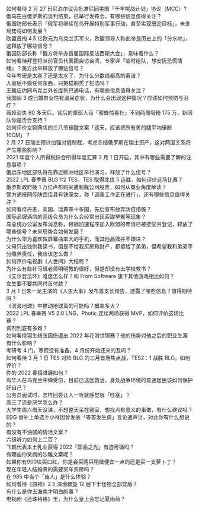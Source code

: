 如何看待 2 月 27 日尼泊尔议会批准尼同美国「千年挑战计划」协议（MCC）?  
俄乌在白俄罗斯的谈判结束，已举行发布会，有哪些信息值得关注？  
俄国防部长表示「俄军将继续在乌开展特别军事行动，直至实现既定目标」，未来局势将如何发展？  
欧盟首掏 4.5 亿欧元为乌克兰买军火，欧盟领导人称此举是历史上的「分水岭」，这释放了哪些信号？  
俄国防部长称「俄方将举办首届国际反法西斯大会」，意味着什么？  
如何看待拜登将派前官员代表团突访台湾，专家评「临时组队，想安抚恐慌情绪」？美方此举释放了哪些信号？  
今年考研是太卷了还是太水了，为什么分数线都高的离谱？  
入室后不偷任何东西，只把猫剃秃了犯法吗？  
王毅应约同乌克兰外长库列巴通电话，有哪些信息值得关注？  
我国超 3 成已婚育女性有漏尿症状，为什么会出现这种情况？应该如何预防与治疗？  
薇娅消失 60 多天后，背后的原班人马「蜜蜂惊喜社」不到两周吸粉 175 万，新团队你是否会支持？  
如何评价女鞋网店的三八节锯腿文案「这天，应该把所有男的腿平均锯断 10CM」？  
2 月 27 日瑞士预计加强对俄制裁，考虑冻结俄罗斯在瑞士资产，这对两国关系将产生哪些影响？  
2021 年度个人所得税综合所得年度汇算 3 月 1 日开启，其中有哪些需要了解的注意事项？  
俄远东地区部队将在靠近欧洲地区举行演习，释放了什么信号？  
2022 LPL 春季赛 BLG 1:2 TES，TES 取得北伐 5 连胜，如何评价这场比赛？  
俄罗斯政府拨 1 万亿卢布购买遭制裁公司股票，如何从商业角度解读？  
警方通报网传陕西佳县有铁笼女，称「调查工作正在进行」，还有哪些信息值得关注？  
如何看待丹麦、英国、瑞典等十多国，先后宣布放弃防疫措施？  
国际品牌酒店的高级会员为什么会经常出现索取早餐等现象？  
乌总统办公室发布消息称，根据加速程序加入欧盟的申请已被接受并登记，释放了哪些信号？未来局势会如何发展？  
为什么华为喜欢做屏幕曲率大的手机，而其他品牌并不跟进？  
父母只出钱供我读书，但是不给我买房和财产，都留给了弟弟，但希望我和弟弟平分赡养责任，我应该怎么做？  
如何评价电视剧《人世间》大结局？  
为什么有些补习班老师明明教的很好，但是却没有去学校教书？  
《艾尔登法环》难度怎么样？和 From Software 旗下其他游戏相比如何？  
女生要不要共同付首付款？  
3 月 1 日朱一龙主演的《人生大事》发布首支长预告，透露了哪些信息？值得期待吗？  
《流浪地球》中推动地球真的可能吗？概率多大？  
2022 LPL 春季赛 V5 2:0 LNG，Photic 连续两场获得 MVP，如何评价这场比赛？  
调剂到底有多难？  
如何看待羽生结弦因伤退出 2022 年花滑世锦赛？他的伤势对他之后的职业生涯有什么影响？  
考研考 4 门，寒假没有准备，4 月份开始还来的及吗？  
如何看待 3 月 1 日 TES 对阵 BLG 的三月首场焦点战，TES2：1 战胜 BLG，如何评价？  
你的 2022 春招进展如何？  
有华人在乌克兰中弹受伤，目前已送医救治，身处战争环境的普通居民该如何保护好自己？  
公务员面试时，怎样回答让人一听就感觉很「哇塞」？  
高三了还是厌学怎么办？  
大学生周六周天没课，不想整天呆在寝室，想找点有意义的事做，有什么建议吗？  
EDG 替补上单选手小祥因曾发表「等首发生病」言论遭声讨，对此你有什么想说的？  
有没有不油腻的情话文案？  
六级听力如何上二百？  
飞鹤代表本土乳业获得 2022「国品之光」有迹可循吗？  
有哪些你笑疯的沙雕文案呢？  
如果你有900块买口红，你是会买两只稍微便宜一点的还是买一支萝卜丁？  
现在年轻人结婚真的需要买车买房吗？  
在 985 中当个「废人」是什么体验？  
如何看待《原神》2.5 深境螺旋 12 层下半怪物全部穿盾？  
有什么是你去海南才明白的事？  
电视剧《还珠格格》里，为什么皇上会忘记夏雨荷？  
